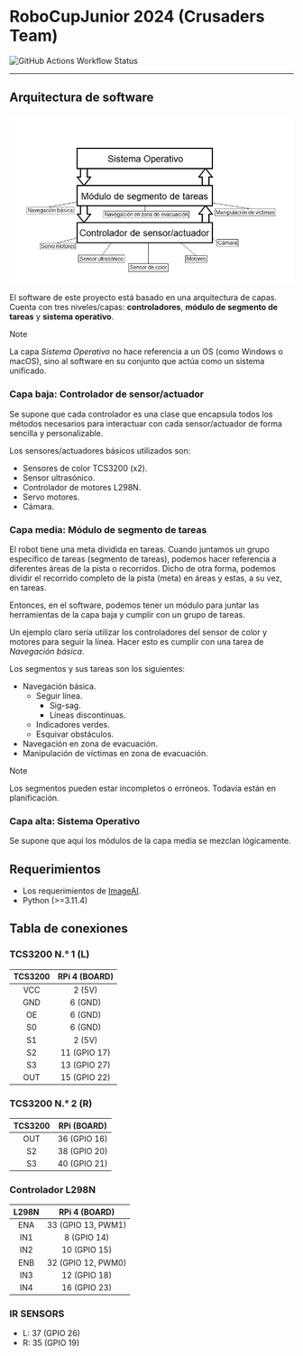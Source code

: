 # RoboCupJunior 2024 (Crusaders Team)

![GitHub Actions Workflow Status](https://img.shields.io/github/actions/workflow/status/danielmoraless/rcj2024/rpi-workflow.yml)

---

## Arquitectura de software

![Arquitectura de capas](./public/aquitectura_de_software.png)

El software de este proyecto está basado en una arquitectura de capas. Cuenta con tres niveles/capas: **controladores**, **módulo de segmento de tareas** y **sistema operativo**.

> [!NOTE]
> La capa *Sistema Operativo* no hace referencia a un OS (como Windows o macOS), sino al software en su conjunto que actúa como un sistema unificado.

### Capa baja: Controlador de sensor/actuador

Se supone que cada controlador es una clase que encapsula todos los métodos necesarios para interactuar con cada sensor/actuador de forma sencilla y personalizable.

Los sensores/actuadores básicos utilizados son:

- Sensores de color TCS3200 (x2).
- Sensor ultrasónico.
- Controlador de motores L298N.
- Servo motores.
- Cámara.

### Capa media: Módulo de segmento de tareas

El robot tiene una meta dividida en tareas. Cuando juntamos un grupo específico de tareas (segmento de tareas), podemos hacer referencia a diferentes áreas de la pista o recorridos. Dicho de otra forma, podemos dividir el recorrido completo de la pista (meta) en áreas y estas, a su vez, en tareas.

Entonces, en el software, podemos tener un módulo para juntar las herramientas de la capa baja y cumplir con un grupo de tareas.

Un ejemplo claro sería utilizar los controladores del sensor de color y motores para seguir la línea. Hacer esto es cumplir con una tarea de *Navegación básica*.

Los segmentos y sus tareas son los siguientes:

- Navegación básica.
  - Seguir línea.
    - Sig-sag.
    - Líneas discontinuas.
  - Indicadores verdes.
  - Esquivar obstáculos.
- Navegación en zona de evacuación.
- Manipulación de víctimas en zona de evacuación.

> [!NOTE]
> Los segmentos pueden estar incompletos o erróneos. Todavía están en planificación.

### Capa alta: Sistema Operativo

Se supone que aquí los módulos de la capa media se mezclan lógicamente.

## Requerimientos
* Los requerimientos de [ImageAI](https://imageai.readthedocs.io/en/latest/).
* Python (>=3.11.4)

## Tabla de conexiones

### TCS3200 N.° 1 (L)

| TCS3200 | RPi 4 (BOARD) |
|:-------:|:-------------:|
|   VCC   |    2 (5V)     |
|   GND   |    6 (GND)    |
|    OE   |    6 (GND)    |
|    S0   |    6 (GND)    |
|    S1   |     2 (5V)    |
|    S2   |  11 (GPIO 17) |
|    S3   |  13 (GPIO 27) |
|   OUT   |  15 (GPIO 22) |

### TCS3200 N.° 2 (R)

| TCS3200 | RPi (BOARD) |
|:-------:|:-----------:|
| OUT | 36 (GPIO 16) |
| S2 | 38 (GPIO 20) |
| S3 | 40 (GPIO 21) |

### Controlador L298N
| L298N | RPi 4 (BOARD) |
|:-----:|:-------------:|
| ENA | 33 (GPIO 13, PWM1) |
| IN1 | 8 (GPIO 14) |
| IN2 | 10 (GPIO 15) |
| ENB | 32 (GPIO 12, PWM0) |
| IN3 | 12 (GPIO 18) |
| IN4 | 16 (GPIO 23) |

### IR SENSORS
- L: 37 (GPIO 26)
- R: 35 (GPIO 19)
